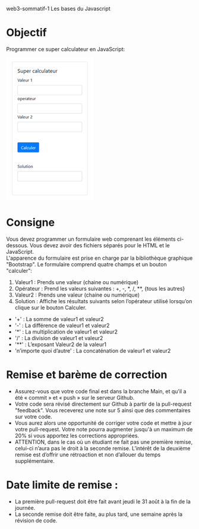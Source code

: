 web3-sommatif-1 
Les bases du Javascript

# Objectif
Programmer ce super calculateur en JavaScript:

![démonstration](resultat.png)

# Consigne
Vous devez programmer un formulaire web comprenant les éléments ci-dessous.  Vous devez avoir des fichiers séparés pour le HTML et le JavaScript.   
L'apparence du formulaire est prise en charge par la bibliothèque graphique "Bootstrap".
Le formulaire comprend quatre champs et un bouton "calculer":
1.	Valeur1 : Prends une valeur (chaine ou numérique)
2.	Opérateur : Prend les valeurs suivantes : +, -, *, /, **, {tous les autres}  
3.	Valeur2 : Prends une valeur (chaine ou numérique)
4.	Solution : Affiche les résultats suivants selon l’opérateur utilisé lorsqu’on clique sur le bouton Calculer.
-	'+' : La somme de valeur1 et valeur2
-	'-' : La différence de valeur1 et valeur2
-	'*' : La multiplication de valeur1 et valeur2
-	'/' : La division de valeur1 et valeur2
-	'**' : L’exposant Valeur2 de la valeur1
-	'n’importe quoi d’autre' : La concaténation de valeur1 et valeur2

# Remise et barème de correction
- Assurez-vous que votre code final est dans la branche Main, et qu’il a été « commit » et « push » sur le serveur Github.
- Votre code sera révisé directement sur Github à partir de la pull-request "feedback".  Vous receverez une note sur 5 ainsi que des commentaires sur votre code.
- Vous aurez alors une opportunité de corriger votre code et mettre à jour votre pull-request.  Votre note pourra augmenter jusqu'à un maximum de 20% si vous apportez les corrections appropriées.
- ATTENTION, dans le cas où un étudiant ne fait pas une première remise, celui-ci n’aura pas le droit à la seconde remise.  L’intérêt de la deuxième remise est d’offrir une rétroaction et non d’allouer du temps supplémentaire.

# Date limite de remise :
- La première pull-request doit être fait avant jeudi le 31 août à la fin de la journée.
- La seconde remise doit être faite, au plus tard, une semaine après la révision de code.

